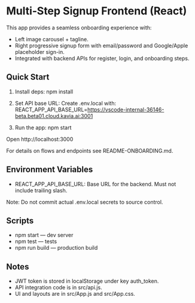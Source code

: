 # Multi‑Step Signup Frontend (React)

This app provides a seamless onboarding experience with:
- Left image carousel + tagline.
- Right progressive signup form with email/password and Google/Apple placeholder sign-in.
- Integrated with backend APIs for register, login, and onboarding steps.

## Quick Start

1) Install deps:
   npm install

2) Set API base URL:
   Create .env.local with:
   REACT_APP_API_BASE_URL=https://vscode-internal-36146-beta.beta01.cloud.kavia.ai:3001

3) Run the app:
   npm start

Open http://localhost:3000

For details on flows and endpoints see README-ONBOARDING.md.

## Environment Variables

- REACT_APP_API_BASE_URL: Base URL for the backend. Must not include trailing slash.

Note: Do not commit actual .env.local secrets to source control.

## Scripts

- npm start — dev server
- npm test — tests
- npm run build — production build

## Notes

- JWT token is stored in localStorage under key auth_token.
- API integration code is in src/api.js.
- UI and layouts are in src/App.js and src/App.css.
